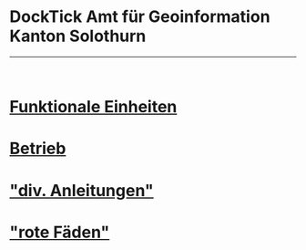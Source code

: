 # DockTick Amt für Geoinformation Kanton Solothurn

---

&nbsp;

# [Funktionale Einheiten](https://github.com/bjsvwcur/DockTick_Funktionale_Einheiten)
# [Betrieb](https://github.com/bjsvwcur/DockTick_Betrieb)
# ["div. Anleitungen"](https://github.com/bjsvwcur/DockTick_div_Anleitungen)
# ["rote Fäden"](https://github.com/bjsvwcur/DockTick_rote_Faeden)
